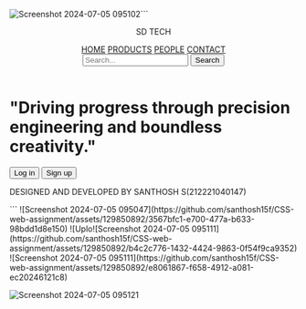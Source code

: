 ![Screenshot 2024-07-05 095102](https://github.com/santhosh15f/CSS-web-assignment/assets/129850892/6fe3a07a-752e-4075-909d-45baabf7ac4d)```
<!DOCTYPE html>
<html lang="en">
<head>
    <meta charset="UTF-8">
    <meta name="viewport" content="width=device-width, initial-scale=1.0">
    <title>ROOP TECH</title>
    <link rel="stylesheet" href="assets/css/style.css">
</head>
<body>
    <header class="header">
        <div class="logo">
            <div>
                <p>SD TECH</p>
            </div>
        </div>
        <div class="buttons">
            <a href="index.html" class="button">HOME</a>
            <a href="products.html" class="button">PRODUCTS</a>
            <a href="people.html" class="button">PEOPLE</a>
            <a href="contact.html" class="button">CONTACT</a>
        </div>
        <div class="search-box">
            <input type="search" class="box" placeholder="Search...">
            <button>Search</button>
        </div>
    </header>
    <main class="main">
        <div>
        <h1>"Driving progress through precision engineering and boundless creativity."</h1>
        <button class="log">Log in</button>
        <button class="sign">Sign up</button>
        </div>
    </main>
    <footer class="footer">
        <p>DESIGNED AND DEVELOPED BY SANTHOSH S(212221040147)</p>
    </footer>
</body>
</html>
```
![Screenshot 2024-07-05 095047](https://github.com/santhosh15f/CSS-web-assignment/assets/129850892/3567bfc1-e700-477a-b633-98bdd1d8e150)
![Uplo![Screenshot 2024-07-05 095111](https://github.com/santhosh15f/CSS-web-assignment/assets/129850892/b4c2c776-1432-4424-9863-0f54f9ca9352)
![Screenshot 2024-07-05 095111](https://github.com/santhosh15f/CSS-web-assignment/assets/129850892/e8061867-f658-4912-a081-ec20246121c8)

![Screenshot 2024-07-05 095121](https://github.com/santhosh15f/CSS-web-assignment/assets/129850892/bffad315-ffae-4e09-b050-3c30c768aefe)
